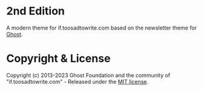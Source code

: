 # 2nd Edition

A modern theme for if.toosadtowrite.com based on the newsletter theme for [Ghost](https://github.com/TryGhost/Ghost).


# Copyright & License

Copyright (c) 2013-2023 Ghost Foundation and the community of "if.toosadtowrite.com" - Released under the [MIT license](LICENSE).

